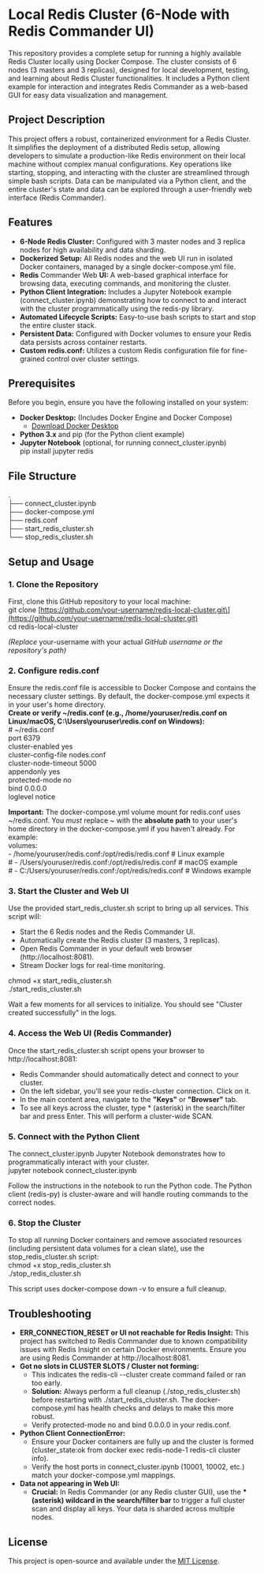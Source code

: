 # **Local Redis Cluster (6-Node with Redis Commander UI)**

This repository provides a complete setup for running a highly available Redis Cluster locally using Docker Compose. The cluster consists of 6 nodes (3 masters and 3 replicas), designed for local development, testing, and learning about Redis Cluster functionalities. It includes a Python client example for interaction and integrates Redis Commander as a web-based GUI for easy data visualization and management.

## **Project Description**

This project offers a robust, containerized environment for a Redis Cluster. It simplifies the deployment of a distributed Redis setup, allowing developers to simulate a production-like Redis environment on their local machine without complex manual configurations. Key operations like starting, stopping, and interacting with the cluster are streamlined through simple bash scripts. Data can be manipulated via a Python client, and the entire cluster's state and data can be explored through a user-friendly web interface (Redis Commander).

## **Features**

* **6-Node Redis Cluster:** Configured with 3 master nodes and 3 replica nodes for high availability and data sharding.  
* **Dockerized Setup:** All Redis nodes and the web UI run in isolated Docker containers, managed by a single docker-compose.yml file.  
* **Redis** Commander Web **UI:** A web-based graphical interface for browsing data, executing commands, and monitoring the cluster.  
* **Python Client Integration:** Includes a Jupyter Notebook example (connect\_cluster.ipynb) demonstrating how to connect to and interact with the cluster programmatically using the redis-py library.  
* **Automated Lifecycle Scripts:** Easy-to-use bash scripts to start and stop the entire cluster stack.  
* **Persistent Data:** Configured with Docker volumes to ensure your Redis data persists across container restarts.  
* **Custom redis.conf:** Utilizes a custom Redis configuration file for fine-grained control over cluster settings.

## **Prerequisites**

Before you begin, ensure you have the following installed on your system:

* **Docker Desktop:** (Includes Docker Engine and Docker Compose)  
  * [Download Docker Desktop](https://www.docker.com/products/docker-desktop)  
* **Python 3.x** and pip (for the Python client example)  
* **Jupyter Notebook** (optional, for running connect\_cluster.ipynb)  
  pip install jupyter redis

## **File Structure**

.  
├── connect\_cluster.ipynb  
├── docker-compose.yml  
├── redis.conf  
├── start\_redis\_cluster.sh  
└── stop\_redis\_cluster.sh

## **Setup and Usage**

### **1\. Clone the Repository**

First, clone this GitHub repository to your local machine:  
git clone \[https://github.com/your-username/redis-local-cluster.git\](https://github.com/your-username/redis-local-cluster.git)  
cd redis-local-cluster

*(Replace* your-username with your actual *GitHub username or the repository's path)*

### **2\. Configure redis.conf**

Ensure the redis.conf file is accessible to Docker Compose and contains the necessary cluster settings. By default, the docker-compose.yml expects it in your user's home directory.  
**Create or verify \~/redis.conf (e.g., /home/youruser/redis.conf on Linux/macOS, C:\\Users\\youruser\\redis.conf on Windows):**  
\# \~/redis.conf  
port 6379  
cluster-enabled yes  
cluster-config-file nodes.conf  
cluster-node-timeout 5000  
appendonly yes  
protected-mode no  
bind 0.0.0.0  
loglevel notice

**Important:** The docker-compose.yml volume mount for redis.conf uses \~/redis.conf. You *must* replace \~ with the **absolute path** to your user's home directory in the docker-compose.yml if you haven't already. For example:  
    volumes:  
      \- /home/youruser/redis.conf:/opt/redis/redis.conf \# Linux example  
      \# \- /Users/youruser/redis.conf:/opt/redis/redis.conf \# macOS example  
      \# \- C:/Users/youruser/redis.conf:/opt/redis/redis.conf \# Windows example

### **3\. Start the Cluster and Web UI**

Use the provided start\_redis\_cluster.sh script to bring up all services. This script will:

* Start the 6 Redis nodes and the Redis Commander UI.  
* Automatically create the Redis cluster (3 masters, 3 replicas).  
* Open Redis Commander in your default web browser (http://localhost:8081).  
* Stream Docker logs for real-time monitoring.

chmod \+x start\_redis\_cluster.sh  
./start\_redis\_cluster.sh

Wait a few moments for all services to initialize. You should see "Cluster created successfully" in the logs.

### **4\. Access the Web UI (Redis Commander)**

Once the start\_redis\_cluster.sh script opens your browser to http://localhost:8081:

* Redis Commander should automatically detect and connect to your cluster.  
* On the left sidebar, you'll see your redis-cluster connection. Click on it.  
* In the main content area, navigate to the **"Keys"** or **"Browser"** tab.  
* To see all keys across the cluster, type \* (asterisk) in the search/filter bar and press Enter. This will perform a cluster-wide SCAN.

### **5\. Connect with the Python Client**

The connect\_cluster.ipynb Jupyter Notebook demonstrates how to programmatically interact with your cluster.  
jupyter notebook connect\_cluster.ipynb

Follow the instructions in the notebook to run the Python code. The Python client (redis-py) is cluster-aware and will handle routing commands to the correct nodes.

### **6\. Stop the Cluster**

To stop all running Docker containers and remove associated resources (including persistent data volumes for a clean slate), use the stop\_redis\_cluster.sh script:  
chmod \+x stop\_redis\_cluster.sh  
./stop\_redis\_cluster.sh

This script uses docker-compose down \-v to ensure a full cleanup.

## **Troubleshooting**

* **ERR\_CONNECTION\_RESET or UI not reachable for Redis Insight:** This project has switched to Redis Commander due to known compatibility issues with Redis Insight on certain Docker environments. Ensure you are using Redis Commander at http://localhost:8081.  
* **Got no slots in CLUSTER SLOTS / Cluster not forming:**  
  * This indicates the redis-cli \--cluster create command failed or ran too early.  
  * **Solution:** Always perform a full cleanup (./stop\_redis\_cluster.sh) before restarting with ./start\_redis\_cluster.sh. The docker-compose.yml has health checks and delays to make this more robust.  
  * Verify protected-mode no and bind 0.0.0.0 in your redis.conf.  
* **Python Client ConnectionError:**  
  * Ensure your Docker containers are fully up and the cluster is formed (cluster\_state:ok from docker exec redis-node-1 redis-cli cluster info).  
  * Verify the host ports in connect\_cluster.ipynb (10001, 10002, etc.) match your docker-compose.yml mappings.  
* **Data not appearing in Web UI:**  
  * **Crucial:** In Redis Commander (or any Redis cluster GUI), use the **\* (asterisk) wildcard in the search/filter bar** to trigger a full cluster scan and display all keys. Your data is sharded across multiple nodes.

## **License**

This project is open-source and available under the [MIT License](http://docs.google.com/LICENSE).